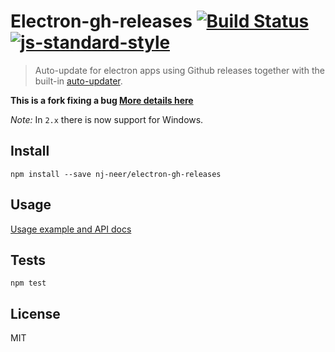 # Electron-gh-releases [![Build Status](https://travis-ci.org/jenslind/electron-gh-releases.svg?branch=master)](https://travis-ci.org/jenslind/electron-gh-releases) [![js-standard-style](https://img.shields.io/badge/code%20style-standard-brightgreen.svg?style=flat)](https://github.com/feross/standard)
> Auto-update for electron apps using Github releases together with the built-in [auto-updater](https://github.com/atom/electron/blob/master/docs/api/auto-updater.md).

**This is a fork fixing a bug [More details here](https://github.com/nj-neer/electron-gh-releases/commit/73f10eb38a303cea63c01685be0a5badd9fc2efd)**

*Note:* In `2.x` there is now support for Windows.

## Install

```
npm install --save nj-neer/electron-gh-releases
```

## Usage

[Usage example and API docs](https://github.com/jenslind/electron-gh-releases/tree/master/docs/2.x)

## Tests

```
npm test
```

## License
MIT
